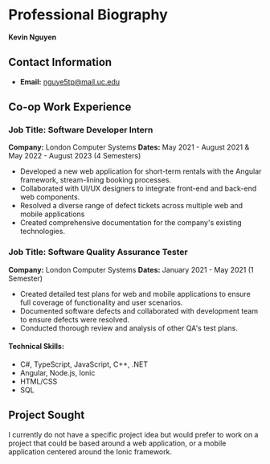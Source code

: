 # Professional Biography
**Kevin Nguyen**
## Contact Information
- **Email:** nguye5tp@mail.uc.edu
## Co-op Work Experience
### Job Title: Software Developer Intern
**Company:** London Computer Systems
**Dates:** May 2021 - August 2021 & May 2022 - August 2023 (4 Semesters)
- Developed a new web application for short-term rentals with the Angular framework, stream-lining booking processes.
- Collaborated with UI/UX designers to integrate front-end and back-end web components.
- Resolved a diverse range of defect tickets across multiple web and mobile applications
- Created comprehensive documentation for the company's existing technologies. 
### Job Title: Software Quality Assurance Tester
**Company:** London Computer Systems
**Dates:** January 2021 - May 2021 (1 Semester)
- Created detailed test plans for web and mobile applications to ensure full coverage of functionality and user scenarios.
- Documented software defects and collaborated with development team to ensure defects were resolved.
- Conducted thorough review and analysis of other QA's test plans.
#### Technical Skills:
- C#, TypeScript, JavaScript, C++, .NET
- Angular, Node.js, Ionic
- HTML/CSS
- SQL

## Project Sought
I currently do not have a specific project idea but would prefer to work on a project that could be based around a web application, or a mobile application centered around the Ionic framework.
